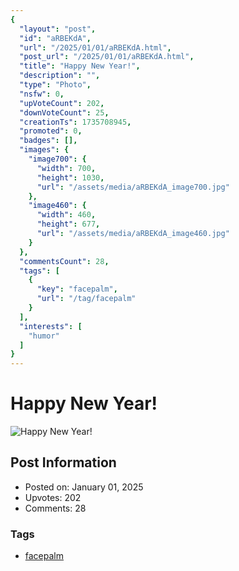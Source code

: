 ```yaml
---
{
  "layout": "post",
  "id": "aRBEKdA",
  "url": "/2025/01/01/aRBEKdA.html",
  "post_url": "/2025/01/01/aRBEKdA.html",
  "title": "Happy New Year!",
  "description": "",
  "type": "Photo",
  "nsfw": 0,
  "upVoteCount": 202,
  "downVoteCount": 25,
  "creationTs": 1735708945,
  "promoted": 0,
  "badges": [],
  "images": {
    "image700": {
      "width": 700,
      "height": 1030,
      "url": "/assets/media/aRBEKdA_image700.jpg"
    },
    "image460": {
      "width": 460,
      "height": 677,
      "url": "/assets/media/aRBEKdA_image460.jpg"
    }
  },
  "commentsCount": 28,
  "tags": [
    {
      "key": "facepalm",
      "url": "/tag/facepalm"
    }
  ],
  "interests": [
    "humor"
  ]
}
---
```


# Happy New Year!

![Happy New Year!](/assets/media/aRBEKdA_image700.jpg)

## Post Information

- Posted on: January 01, 2025
- Upvotes: 202
- Comments: 28

### Tags

- [facepalm](/tag/facepalm)
